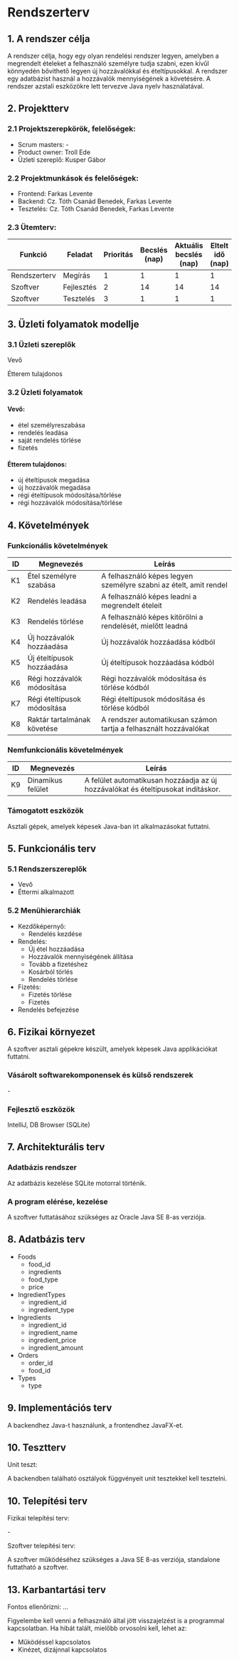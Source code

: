 # Rendszerterv
## 1. A rendszer célja
A rendszer célja, hogy egy olyan rendelési rendszer legyen, amelyben a megrendelt ételeket a felhasználó személyre tudja szabni, ezen kívűl könnyedén bővithető legyen új hozzávalókkal és ételtípusokkal. A rendszer egy adatbázist használ a hozzávalók mennyiségének a követésére. A rendszer azstali eszközökre lett tervezve Java nyelv használatával. 
## 2. Projektterv

### 2.1 Projektszerepkörök, felelőségek:
   * Scrum masters: -
   * Product owner: Troll Ede
   * Üzleti szereplő: Kusper Gábor
     
### 2.2 Projektmunkások és felelőségek:
   * Frontend: Farkas Levente
   * Backend: Cz. Tóth Csanád Benedek, Farkas Levente
   * Tesztelés: Cz. Tóth Csanád Benedek, Farkas Levente
     
### 2.3 Ütemterv:

|Funkció                  | Feladat                                | Prioritás | Becslés (nap) | Aktuális becslés (nap) | Eltelt idő (nap) | Becsült idő (nap) |
|-------------------------|----------------------------------------|-----------|---------------|------------------------|------------------|---------------------|
|Rendszerterv             |Megírás                                 |         1 |             1 |                      1 |                1 |                   1 |
|Szoftver|Fejlesztés|2|14|14|14|
Szoftver|Tesztelés|3|1|1|1|

## 3. Üzleti folyamatok modellje

### 3.1 Üzleti szereplők
Vevő

Étterem tulajdonos
### 3.2 Üzleti folyamatok
#### Vevő:
* étel személyreszabása
* rendelés leadása
* saját rendelés törlése
* fizetés

#### Étterem tulajdonos:
* új ételtípusok megadása
* új hozzávalók megadása
* régi ételtípusok módosítása/törlése
* régi hozzávalók módosítása/törlése

## 4. Követelmények

### Funkcionális követelmények

| ID | Megnevezés | Leírás |
| --- | --- | --- |
| K1 | Étel személyre szabása | A felhasználó képes legyen személyre szabni az ételt, amit rendel |
| K2 | Rendelés leadása | A felhasználó képes leadni a megrendelt ételeit |
| K3 | Rendelés törlése | A felhasználó képes kitörölni a rendelését, mielőtt leadná |
| K4 | Új hozzávalók hozzáadása | Új hozzávalók hozzáadása kódból |
| K5 | Új ételtípusok hozzáadása | Új ételtípusok hozzáadása kódból |
| K6 | Régi hozzávalók módosítása | Régi hozzávalók módosítása és törlése kódból |
| K7 | Régi ételtípusok módosítása | Régi ételtípusok módosítása és törlése kódból |
| K8 | Raktár tartalmának követése | A rendszer automatikusan számon tartja a felhasznált hozzávalókat |

### Nemfunkcionális követelmények

| ID | Megnevezés | Leírás |
| --- | --- | --- |
| K9 | Dinamikus felület | A felület automatikusan hozzáadja az új hozzávalókat és ételtípusokat indításkor. |

### Támogatott eszközök
Asztali gépek, amelyek képesek Java-ban írt alkalmazásokat futtatni.

## 5. Funkcionális terv

### 5.1 Rendszerszereplők
* Vevő
* Éttermi alkalmazott

### 5.2 Menühierarchiák
* Kezdőképernyő:
    * Rendelés kezdése
* Rendelés:
    * Új étel hozzáadása
    * Hozzávalók mennyiségének állítása
    * Tovább a fizetéshez
    * Kosárból törlés
    * Rendelés törlése
* Fizetés:
    * Fizetés törlése
    * Fizetés
* Rendelés befejezése

## 6. Fizikai környezet
A szoftver asztali gépekre készült, amelyek képesek Java applikációkat futtatni.

### Vásárolt softwarekomponensek és külső rendszerek
\-
### Fejlesztő eszközök
IntelliJ, DB Browser (SQLite)


## 7. Architekturális terv

### Adatbázis rendszer
Az adatbázis kezelése SQLite motorral történik.

### A program elérése, kezelése
A szoftver futtatásához szükséges az Oracle Java SE 8-as verziója.
## 8. Adatbázis terv
* Foods
    * food_id
    * ingredients
    * food_type
    * price
* IngredientTypes
    * ingredient_id
    * ingredient_type
* Ingredients
    * ingredient_id
    * ingredient_name
    * ingredient_price
    * ingredient_amount
* Orders
    * order_id
    * food_id
* Types
    * type

## 9. Implementációs terv
A backendhez Java-t használunk, a frontendhez JavaFX-et.

## 10. Tesztterv

Unit teszt:

A backendben található osztályok függvényeit unit tesztekkel kell tesztelni.
## 10. Telepítési terv

Fizikai telepítési terv:

\-

Szoftver telepítési terv: 

A szoftver működéséhez szükséges a Java SE 8-as verziója, standalone futtatható a szoftver.

## 13. Karbantartási terv

Fontos ellenőrizni:
...

Figyelembe kell venni a felhasználó által jött visszajelzést is a programmal kapcsolatban.
Ha hibát talált, mielőbb orvosolni kell, lehet az:
*	Működéssel kapcsolatos
*	Kinézet, dizájnnal kapcsolatos